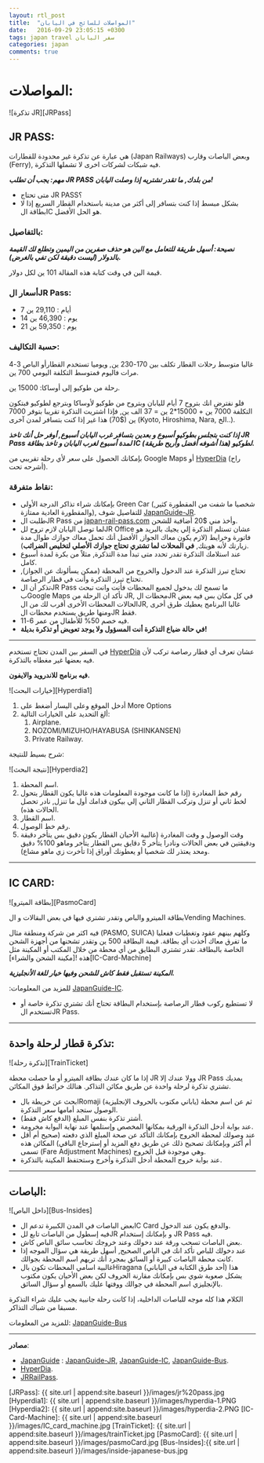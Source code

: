 ```yaml
---
layout: rtl_post
title:  "المواصلات للسائح في اليابان"
date:   2016-09-29 23:05:15 +0300
tags: japan travel سفر اليابان
categories: japan
comments: true
---
```


# المواصلات:

![تذكرة JR][JRPass]

## JR PASS:
 هي عبارة عن تذكرة غير محدودة للقطارات (Japan Railways) وبعض الباصات وقارب (Ferry), فيه شبكات لشركات اخرى لا تشملها التذكرة.
 
 _**مهم: يجب أن تطلب JR PASS من بلدك, ما تقدر تشتريه إذا وصلت اليابان!**_

 - متى تحتاج JR PASS؟
 - بشكل مبسط إذا كنت بتسافر إلى أكثر من مدينة باستخدام القطار السريع إذا لا بطاقة الIC هو الحل الأفضل.

### بالتفاصيل:

_**نصيحة: أسهل طريقة للتعامل مع الين هو حذف صفرين من اليمين وتطلع لك القيمة بالدولار (ليست دقيقة لكن تفي بالغرض).**_

قيمة الين في وقت كتابة هذه المقالة 101 ين لكل دولار.

### أسعار الJR Pass:

* 7 أيام : 29,110 ين
* 14 يوم : 46,390 ين
* 21 يوم   : 59,350 ين



### حسبة التكاليف:
غالبا متوسط رحلات القطار تكلف بين 170-230 ين,  ويوميا تستخدم القطارأو الباص 3-4 مرات فاليوم فمتوسط التكلفة اليومي 700 ين. 

رحلة من طوكيو إلى أوساكا: 15000 ين.

فلو نفترض انك بتروح 7 أيام لليابان وبتروح من طوكيو لأوساكا وبترجع لطوكيو فبتكون التكلفة 7000 ين + 15000*2 ين = 37 الف ين, فإذا اشتريت التذكرة تقريبا بتوفر 7000 ين  ($70) هذا غير إذا كنت بتسافر لمدن آخرى (Kyoto, Hiroshima, Nara, الخ..). 

_**إذا كنت بتجلس بطوكيو أسبوع و بعدين بتسافر غرب اليابان أسبوع, أوفر حل أنك تاخذ JR Pass لمدة أسبوع لغرب اليابان و تاخذ بطاقة IC لطوكيو (هذا أشوفه أفضل وأريح طريقة).**_

بإمكانك الحصول على سعر لأي رحلة تقريبي من Google Maps أو [HyperDia] (راح أشرحه تحت).

###  نقاط متفرقة:

* بإمكانك شراء تذاكر الدرجة الأولى Green Car (شخصيا ما شفت من المقطورة كثير, والمقطورة العادية ممتازة), للتفاصيل شوف [JapanGuide-JR].
* طلبت الJR Pass من  [japan-rail-pass.com][JRRailPass] وأخذ مني $20 أضافية للشحن. 
* لما توصل اليابان لازم تروح للJR Office عشان تستلم التذكرة إلي يجيك بالبريد هو فاتورة وخرايط (لازم يكون معاك الجواز, الأفضل أنك تحمل معاك جوازك طوال مدة زيارتك لأنه هويتك, **في المحلات لما تشتري تحتاج جوازك الأصلي لتخليص الضرائب**).
* عند استلامك التذكرة تقدر تحدد متى تبدأ مدة التذكرة, مثلاً من بكرة لمدة أسبوع كامل.
* تحتاج تبرز التذكرة عند الدخول والخروج من المحطة (ممكن يسألونك عن الجواز), تحتاج تبرز التذكرة وأنت في قطار الرصاصة. 
* تذكر أن الJR Pass ما تسمح لك بدخول لجميع المحطات فأنت وانت تبحث بGoogle Maps تأكد ان الرحلة من JR, محطات الJR في كل مكان بس فيه بعض الحالات المحطات الأخرى أقرب لك من الJR, غالبا البرنامج يعطيك طرق أخرى ومنها طريق يستخدم محطات الJR فقط.
* فيه خصم 50% للأطفال من عمر 6-11.
* **في حالة ضياع التذكرة أنت المسؤول ولا يوجد تعويض أو تذكرة بديلة!** 

---

في السفر بين المدن تحتاج تستخدم [HyperDia](http://www.hyperdia.com/en/#) عشان تعرف أي قطار رصاصة تركب لأن فيه بعضها غير مغطاه بالتذكرة.

**فيه برنامج للاندرويد والايفون.** 


![خيارات البحث][Hyperdia1]

 1. أدخل الموقع وعلى اليسار أضغط على More Options
 2. ألغ التحديد على الخيارات التالية:
	 1. Airplane.
	 2. NOZOMI/MIZUHO/HAYABUSA (SHINKANSEN) 
	 3. Private Railway.


شرح بسيط للنتيجة:

![نتيجة البحث][Hyperdia2]
1. اسم المحطة.
2. رقم خط المغادرة (إذا ما كانت موجودة المعلومات هذه غالبا يكون القطار يتحول لخط ثاني أو تنزل وتركب القطار الثاني إلي بيكون قدامك أول ما تنزل, نادر تحصل الحالات هذه).
3. اسم القطار.
4. رقم خط الوصول.
5. وقت الوصول و وقت المغادرة (غالبية الأحيان القطار يكون دقيق بس يتأخر دقيقة ودقيقتين في بعض الحالات ونادرا يتأخر 5 دقايق بس القطار يتأخر وماهو 100% دقيق ومحد يعتذر لك شخصيا أو يعطونك أوراق إذا تأخرت زي ماهو مشاع).

-----

## IC CARD:

![بطاقة الميترو][PasmoCard]

بطاقة الميترو والباص وتقدر تشتري فيها في بعض البقالات و الVending Machines.

فيه اكثر من شركة ومنطقة مثال (PASMO, SUICA) وكلهم بينهم عقود وتغطيات ففعليا ما تفرق معاك أخذت أي بطاقة. قيمة البطاقة 500 ين وتقدر تشحنها من أجهزة الشحن الخاصة بالبطاقة. تقدر تشتري البطايق من أي محطة من خلال المكتب أو المكينة مثل هذه
![مكينة الشحن والشراء][IC-Card-Machine]

_**المكينة تستقبل فقط كاش للشحن وفيها خيار للغة الأنجليزية.**_

:للمزيد من المعلومات  [JapanGuide-IC].

* لا تستطيع ركوب قطار الرصاصة بإستخدام البطاقة تحتاج أنك تشتري تذكرة خاصة أو تستخدم الJR Pass.

-----

## تذكرة قطار لرحلة واحدة:

![تذكرة رحلة][TrainTicket]

إذا ما كان عندك بطاقة الميترو أو ما حصلت محطة JR وولا عندك إلا JR Pass يمديك تشتري تذكرة لرحلة واحدة عن طريق مكائن التذاكر. هنالك خرائط فوق المكائن.
*  ابحث عن خريطة بالRomaji (ياباني مكتوب بالحروف الإنجليزية) ثم عن اسم محطة الوصول ستجد أمامها سعر التذكرة.
*  أشتر تذكرة بنفس المبلغ (الدفع كاش فقط).
* عند بوابة أدخل التذكرة الورقية بمكانها المخصص وإستلمها عند نهاية البوابة مخرومة. 
* عند وصولك لمحطة الخروج بإمكانك التأكد عن صحة المبلغ الذي دفعته (صحيح أم أقل أم أكثر وبإمكانك تصحيح ذلك عن طريق دفع المزيد أو إسترجاع الباقي) المكائن هذه تسمى (Fare Adjustment Machines) وهي موجودة قبل الخروج. 
* عند بوابة خروج المحطة أدخل التذكرة وأخرج وستحتفظ المكينة بالتذكرة.

-----

## الباصات:

![داخل الباص][Bus-Insides]

* بعض الباصات في المدن الكبيرة تدعم الIC Card والدفع يكون عند الدخول. 
* فيه إسطول من الباصات تابع للJR و بإمكانك إستخدام JR Pass فيه.
* بعض الباصات تسحب ورقة عند دخولك وعند خروجك تحاسب سائق الباص كاش.
* عند دخولك للباص تأكد انك في الباص الصحيح, أسهل طريقة هي سؤال الموجه إذا كانت محطة الباصات كبيرة أو السائق بمجرد أنك تريهم اسم المحطة بجوالك.
* غالبية اسامي المحطات تكون بالHiragana (أحد طرق الكتابة في الياباني) هذا يشكل صعوبة شوي بس بإمكانك مقارنة الحروف لكن بعض الأحيان يكون مكتوب بالإنجليزي اسم المحطة في جوالك ووفتها عليك بالسمع أو سؤال السائق.

الكلام هذا كله موجه للباصات الداخلية، إذا كانت رحلة جانبية يجب عليك شراء التذكرة مسبقا من شباك التذاكر.

للمزيد من المعلومات: [JapanGuide-Bus]


-----
**مصادر**:
 - [JapanGuide] : [JapanGuide-JR], [JapanGuide-IC], [JapanGuide-Bus].
 - [HyperDia].
 - [JRRailPass].

[//]: <> (Sites)
[JapanGuide-JR]:http://www.japan-guide.com/e/e2361.html
[JapanGuide-IC]: http://www.japan-guide.com/e/e2359_003.html
[JapanGuide-Bus]: http://www.japan-guide.com/e/e2015.html
[JapanGuide]: http://www.japan-guide.com/
[HyperDia]: http://www.hyperdia.com/en/#
[JRRailPass]: https://www.japan-rail-pass.com/

[//]: <> (Pics:)
[JRPass]: {{ site.url | append:site.baseurl }}/images/jr%20pass.jpg
[Hyperdia1]: {{ site.url | append:site.baseurl }}/images/hyperdia-1.PNG
[Hyperdia2]: {{ site.url | append:site.baseurl }}/images/hyperdia-2.PNG
[IC-Card-Machine]: {{ site.url | append:site.baseurl }}/images/IC_card_machine.jpg
[TrainTicket]: {{ site.url | append:site.baseurl }}/images/trainTicket.jpg
[PasmoCard]: {{ site.url | append:site.baseurl }}/images/pasmoCard.jpg
[Bus-Insides]:{{ site.url | append:site.baseurl }}/images/inside-japanese-bus.jpg
